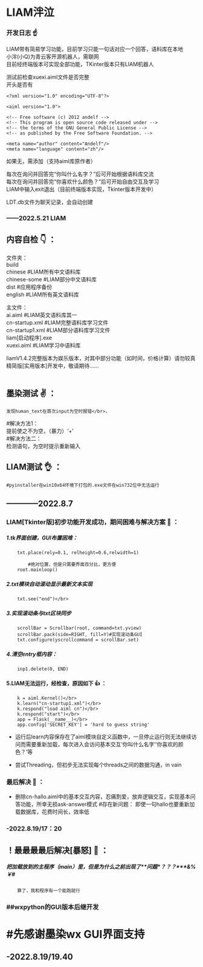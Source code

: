 # LIAM泮泣 
### 开发日志 :point_up: 

LIAM带有简易学习功能，目前学习只能一句话对应一个回答，语料库在本地</br>
小泮(小Q)为青云客开源机器人，需联网</br>
目前经终端版本可实现全部功能，TKinter版本只有LIAM机器人</br>

测试前检查xuexi.aiml文件是否完整</br>
开头是否有</br>

    <?xml version="1.0" encoding="UTF-8"?>

    <aiml version="1.0">

    <!-- Free software (c) 2012 andelf -->
    <!-- This program is open source code released under -->
    <!-- the terms of the GNU General Public License -->
    <!-- as published by the Free Software Foundation. -->

    <meta name="author" content="Andelf"/>
    <meta name="language" content="zh"/>

如果无，需添加（支持aiml库原作者）</br>


每次在询问并回答完“你叫什么名字？”后可开始根据语料库交流</br>
每次在询问并回答完“你喜欢什么颜色？”后可开始自由交互及学习</br>
LIAM中输入exit退出（目前终端版本实现，Tkinter版本开发中）

LDT.db文件为聊天记录，会自动创建



###   ——2022.5.21 LIAM 
## 内容自检 :point_down: ：

文件夹：</br>
build</br>
chinese #LIAM所有中文语料库</br>
chinese-some #LIAM部分中文语料库</br>
dist #应用程序备份</br>
english #LIAM所有英文语料库</br>

主文件：</br>
ai.aiml #LIAM英文语料库其一</br>
cn-startup.xml #LIAM完整语料库学习文件</br>
cn-startup1.xml #LIAM部分语料库学习文件</br>
liam[启动程序].exe</br>
xuexi.aiml #LIAM学习中语料库</br>


liamV1.4.2完整版本为娱乐版本，对其中部分功能（如时间，价格计算）请勿较真</br>
	精简版[实用版本]开发中，敬请期待……</br></br>
## 墨染测试 :v: ：</br>
	发现human_text在首次input为空时报错</br>，
#解决方法1：</br>
	提前使之不为空，（暴力）‘+’</br>
#解决方法二：</br>
	检测语句，为空时提示重新输入</br>
## LIAM测试 :ok_hand: ：
	#pyinstaller在win10x64环境下打包的.exe文件在win732位中无法运行
## ————2022.8.7




### LIAM[Tkinter版]初步功能开发成功，期间困难与解决方案 :raised_hands: ：
##### 1.tk界面创建，GUI布置困难： </br>
        txt.place(rely=0.1, relheight=0.6,relwidth=1)
        
            #绝对位置，但是只需要界面百分比，更方便
        root.mainloop()

##### 2.txt模块自动滚动显示最新文本实现</br>
        txt.see("end")</br>
##### 3.实现滚动条与txt区块同步</br>
        scrollBar = Scrollbar(root, command=txt.yview)
        scrollBar.pack(side=RIGHT, fill=Y)#实现滚动条GUI
        txt.configure(yscrollcommand = scrollBar.set)

##### 4.清空entry框内容：
        inp1.delete(0, END)
#### 5.LIAM无法运行，经检查，原因如下 :+1: ：</br>
        k = aiml.Kernel()</br>
        k.learn("cn-startup1.xml")</br>
        k.respond("load aiml cn")</br>
        k.respond("start")</br>
        app = Flask(__name__)</br>
        app.config['SECRET_KEY'] = 'hard to guess string'
* 运行后learn内容保存在了aiml模块自定义函数中，一旦停止运行则无法继续访问而需要重新加载，每次进入会访问基本交互‘你叫什么名字’‘你喜欢的颜色？’等

* 尝试Threading，但初步无法实现每个threads之间的数据沟通，in vain</br>
### 最后解决 :clap: ：
* 删除cn-hallo.aiml中的基本交互内容，忍痛割爱，放弃逻辑交互，实现基本问答功能，所幸无损ask-answer模式
#存在新问题：
即使一句hallo也要重新加载数据库，花费时间长，效率低   
### -2022.8.19/17：20

## ！最最最最后解决[暴怒] :facepunch: ：
##### 把*加*载*放*到*的*主*程*序（_main_）*里*，但*是*为*什*么之前*出*现*了**问*题*？*？*？***&%￥#
        算了，我和程序有一个能跑就行	
### ##wxpython的GUI版本后继开发
# #先感谢墨染wx GUI界面支持
## -2022.8.19/19.40





		


